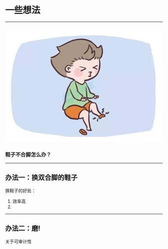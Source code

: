 # 一些想法
---
![](1.jpg)
---
### 鞋子不合脚怎么办？
---
办法一：换双合脚的鞋子
---
换鞋子的好处：
1. 效率高
2. 
---
办法二：磨!
---
关于可审计性